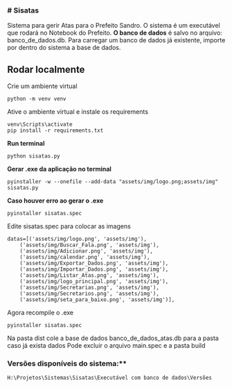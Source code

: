### # Sisatas
Sistema para gerir Atas para o Prefeito Sandro.
O sistema é um executável que rodará no Notebook do Prefeito.
**O banco de dados** é salvo no arquivo: banco_de_dados.db.
Para carregar um banco de dados já existente, importe por dentro do sistema a base de dados.

## Rodar localmente

Crie um ambiente virtual

```
python -m venv venv
```
Ative o ambiente virtual e instale os requirements

```
venv\Scripts\activate
pip install -r requirements.txt

```

**Run terminal**

```
python sisatas.py
```

**Gerar .exe da aplicação no terminal**

```
pyinstaller -w --onefile --add-data "assets/img/logo.png;assets/img" sisatas.py

```

**Caso houver erro ao gerar o .exe**

```
pyinstaller sisatas.spec
```
Edite sisatas.spec para colocar as imagens

```
datas=[('assets/img/logo.png', 'assets/img'),
    ('assets/img/Buscar_Fala.png', 'assets/img'),
    ('assets/img/Adicionar.png', 'assets/img'),
    ('assets/img/calendar.png', 'assets/img'),
    ('assets/img/Exportar_Dados.png', 'assets/img'),
    ('assets/img/Importar_Dados.png', 'assets/img'),
    ('assets/img/Listar_Atas.png', 'assets/img'),
    ('assets/img/logo_principal.png', 'assets/img'),
    ('assets/img/Secretarias.png', 'assets/img'),
    ('assets/img/Secretarios.png', 'assets/img'),
    ('assets/img/seta_para_baixo.png', 'assets/img')],
```
Agora recompile o .exe

```
pyinstaller sisatas.spec
```

Na pasta dist cole a base de dados banco_de_dados_atas.db para a pasta caso já exista dados
Pode excluir o arquivo main.spec e a pasta build

### Versões disponíveis do sistema:**
```
H:\Projetos\Sistemas\Sisatas\Executável com banco de dados\Versões
```